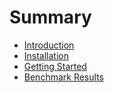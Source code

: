 # Summary

* [Introduction](./introduction.md)
* [Installation](./installation.md)
* [Getting Started](./getting-started/index.md)
* [Benchmark Results](./benchmark/index.md)
